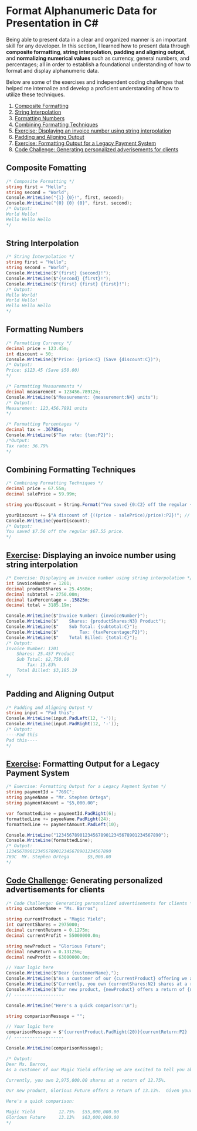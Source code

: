 # Format Alphanumeric Data for Presentation in C#

Being able to present data in a clear and organized manner is an important skill for any developer. In this section, I learned how to present data through **composite formatting**, **string interpolation**, **padding and aligning output**, and **normalizing numerical values** such as currency, general numbers, and percentages; all in order to establish a foundational understanding of how to format and display alphanumeric data.

Below are some of the exercises and independent coding challenges that helped me internalize and develop a proficient understanding of how to utilize these techniques.
1. [Composite Formatting](#composite-fomatting)
2. [String Interpolation](#string-interpolation)
3. [Formatting Numbers](#formatting-numbers)
4. [Combining Formatting Techniques](#combining-techniques)
5. [<ins>Exercise</ins>: Displaying an invoice number using string interpolation](#exercise-displaying-an-invoice-number-using-string-interpolation)
6. [Padding and Aligning Output](#padding-and-aligning-output)
7. [<ins>Exercise</ins>: Formatting Output for a Legacy Payment System](#exercise-formatting-output-for-a-legacy-payment-system)
8. [<ins>Code Challenge</ins>: Generating personalized adverisements for clients](#code-challenge-generating-personalized-advertisements-for-clients)

## Composite Fomatting
```cs
/* Composite Formatting */
string first = "Hello";
string second = "World";
Console.WriteLine("{1} {0}!", first, second);
Console.WriteLine("{0} {0} {0}", first, second);
/* Output:
World Hello!
Hello Hello Hello
*/
```

## String Interpolation
```cs
/* String Interpolation */
string first = "Hello";
string second = "World";
Console.WriteLine($"{first} {second}!");
Console.WriteLine($"{second} {first}!");
Console.WriteLine($"{first} {first} {first}!");
/* Output:
Hello World!
World Hello!     
Hello Hello Hello
*/
```

## Formatting Numbers
```cs
/* Formatting Currency */
decimal price = 123.45m;
int discount = 50;
Console.WriteLine($"Price: {price:C} (Save {discount:C})");
/* Output:
Price: $123.45 (Save $50.00)
*/
```

```cs
/* Formatting Measurements */
decimal measurement = 123456.78912m;
Console.WriteLine($"Measurement: {measurement:N4} units");
/* Output:
Measurement: 123,456.7891 units
*/
```

```cs
/* Formatting Percentages */
decimal tax = .36785m;
Console.WriteLine($"Tax rate: {tax:P2}");
/*Output:
Tax rate: 36.79%
*/
```

## Combining Formatting Techniques
```cs
/* Combining Formatting Techniques */
decimal price = 67.55m;
decimal salePrice = 59.99m;

string yourDiscount = String.Format("You saved {0:C2} off the regular {1:C2} price. ", (price - salePrice), price);

yourDiscount += $"A discount of {((price - salePrice)/price):P2}!"; // inserted
Console.WriteLine(yourDiscount);
/* Output:
You saved $7.56 off the regular $67.55 price.
*/
```

## <ins>Exercise</ins>: Displaying an invoice number using string interpolation 
```cs
/* Exercise: Displaying an invoice number using string interpolation */
int invoiceNumber = 1201;
decimal productShares = 25.4568m;
decimal subtotal = 2750.00m;
decimal taxPercentage = .15825m;
decimal total = 3185.19m;

Console.WriteLine($"Invoice Number: {invoiceNumber}");
Console.WriteLine($"    Shares: {productShares:N3} Product");
Console.WriteLine($"    Sub Total: {subtotal:C}");
Console.WriteLine($"        Tax: {taxPercentage:P2}");
Console.WriteLine($"    Total Billed: {total:C}");
/* Output:
Invoice Number: 1201
    Shares: 25.457 Product 
    Sub Total: $2,750.00   
        Tax: 15.83%        
    Total Billed: $3,185.19
*/
```

## Padding and Aligning Output
```cs
/* Padding and Aligning Output */
string input = "Pad this";
Console.WriteLine(input.PadLeft(12, '-'));
Console.WriteLine(input.PadRight(12, '-'));
/* Output:
----Pad this
Pad this----
*/
```

## <ins>Exercise</ins>: Formatting Output for a Legacy Payment System
```cs
/* Exercise: Formatting Output for a Legacy Payment System */
string paymentId = "769C";
string payeeName = "Mr. Stephen Ortega";
string paymentAmount = "$5,000.00";

var formattedLine = paymentId.PadRight(6);
formattedLine += payeeName.PadRight(24);
formattedLine += paymentAmount.PadLeft(10);

Console.WriteLine("1234567890123456789012345678901234567890");
Console.WriteLine(formattedLine);
/* Output:
1234567890123456789012345678901234567890
769C  Mr. Stephen Ortega       $5,000.00
*/
```

## <ins>Code Challenge</ins>: Generating personalized advertisements for clients
```cs
/* Code Challenge: Generating personalized advertisements for clients */
string customerName = "Ms. Barros";

string currentProduct = "Magic Yield";
int currentShares = 2975000;
decimal currentReturn = 0.1275m;
decimal currentProfit = 55000000.0m;

string newProduct = "Glorious Future";
decimal newReturn = 0.13125m;
decimal newProfit = 63000000.0m;

// Your logic here
Console.WriteLine($"Dear {customerName},");
Console.WriteLine($"As a customer of our {currentProduct} offering we are excited to tell you about a new financial product that would dramatically increase your return.\n");
Console.WriteLine($"Currently, you own {currentShares:N2} shares at a return of {currentReturn:P2}.\n");
Console.WriteLine($"Our new product, {newProduct} offers a return of {newReturn:P2}.  Given your current volume, your potential profit would be {newProfit:C2}.\n");
// -------------------

Console.WriteLine("Here's a quick comparison:\n");

string comparisonMessage = "";

// Your logic here
comparisonMessage = $"{currentProduct.PadRight(20)}{currentReturn:P2}   {currentProfit:C2}\n{newProduct.PadRight(20)}{newReturn:P2}   {newProfit:C2}";
// -------------------

Console.WriteLine(comparisonMessage);

/* Output:
Dear Ms. Barros,
As a customer of our Magic Yield offering we are excited to tell you about a new financial product that would dramatically increase your return.

Currently, you own 2,975,000.00 shares at a return of 12.75%.

Our new product, Glorious Future offers a return of 13.13%.  Given your current volume, your potential profit would be $63,000,000.00.

Here's a quick comparison:

Magic Yield         12.75%   $55,000,000.00
Glorious Future     13.13%   $63,000,000.00
*/
```